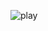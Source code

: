 ![play](https://img.shields.io/badge/itch.io-play%20now-red?link=https://yokkidack.itch.io/cloud-chaser)
